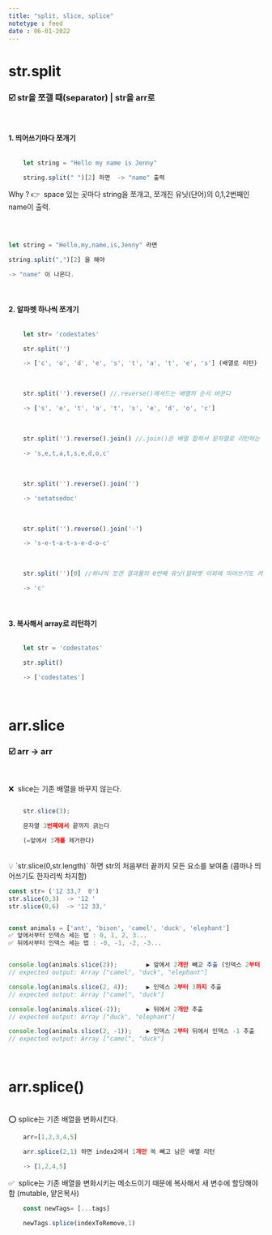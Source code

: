 ```yaml
---
title: "split, slice, splice"
notetype : feed
date : 06-01-2022
---
```

# str.split   

### ☑️ str을 쪼갤 때(separator)  |  str을 arr로    <br />

<br/>

#### 1.  띄어쓰기마다 쪼개기
```js

	let string = "Hello my name is Jenny"

	string.split(" ")[2] 하면  -> "name" 출력
```

Why ? 👉   space 있는 곳마다 string을 쪼개고, 쪼개진 유닛(단어)의 0,1,2번째인 name이 출력.

<br />

```js

let string = "Hello,my,name,is,Jenny" 라면

string.split(",")[2] 을 해야

-> "name" 이 나온다.  
```

<br />

#### 2.  알파벳 하나씩 쪼개기  

```js

	let str= 'codestates'

	str.split('')

	-> ['c', 'o', 'd', 'e', 's', 't', 'a', 't', 'e', 's'] (배열로 리턴)
```

<br />

```js
	str.split('').reverse() //.reverse()메서드는 배열의 순서 바꾼다

	-> ['s', 'e', 't', 'a', 't', 's', 'e', 'd', 'o', 'c']
```
<br />

```js
	str.split('').reverse().join() //.join()은 배열 합쳐서 문자열로 리턴하는 메서드

	-> 's,e,t,a,t,s,e,d,o,c'
```
<br />

```js
	str.split('').reverse().join('')

	-> 'setatsedoc'
```
<br />

```js
	str.split('').reverse().join('-')

	-> 's-e-t-a-t-s-e-d-o-c'
```
<br />

```js
	str.split('')[0] //하나씩 쪼갠 결과물의 0번째 유닛(알파벳 이외에 띄어쓰기도 카운트 셈)

	-> 'c'
```
<br />


      

#### 3.  복사해서 array로 리턴하기
```js

	let str = 'codestates'

	str.split()

	-> ['codestates']  
```
<br />

# arr.slice 

### ☑️ arr → arr
<br />

❌  slice는 기존 배열을 바꾸지 않는다.
<br />
```js

	str.slice(3);

	문자열 3번째에서 끝까지 긁는다

	(=앞에서 3개를 제거한다)
```
<br />

<aside> 💡 `str.slice(0,str.length)` 하면 str의 처음부터 끝까지 모든 요소를 보여줌 (콤마나 띄어쓰기도 한자리씩 차지함)

</aside>

```javascript
const str= ('12 33,7  0')
str.slice(0,3)  -> '12 '
str.slice(0,6)  -> '12 33,'


const animals = ['ant', 'bison', 'camel', 'duck', 'elephant']
✅ 앞에서부터 인덱스 세는 법 : 0, 1, 2, 3...
✅ 뒤에서부터 인덱스 세는 법 : -0, -1, -2, -3...


console.log(animals.slice(2));        ▶️ 앞에서 2개만 빼고 추출 (인덱스 2부터 출력)
// expected output: Array ["camel", "duck", "elephant"]

console.log(animals.slice(2, 4));     ▶️ 인덱스 2부터 3까지 추출
// expected output: Array ["camel", "duck"]

console.log(animals.slice(-2));       ▶️ 뒤에서 2개만 추출
// expected output: Array ["duck", "elephant"]  

console.log(animals.slice(2, -1));    ▶️ 인덱스 2부터 뒤에서 인덱스 -1 추출
// expected output: Array ["camel", "duck"]

```

<br />

# arr.splice()

<br />
⭕️ splice는 기존 배열을 변화시킨다.

```js
	arr=[1,2,3,4,5]

	arr.splice(2,1) 하면 index2에서 1개만 쏙 빼고 남은 배열 리턴

	-> [1,2,4,5]
```


✅  splice는 기존 배열을 변화시키는 메소드이기 때문에 복사해서 새 변수에 할당해야 함 (mutable, 얕은복사)
```js
	const newTags= [...tags]

	newTags.splice(indexToRemove,1)
```
